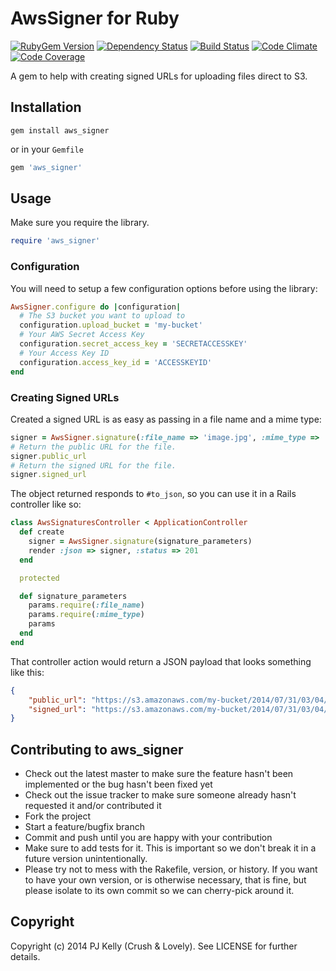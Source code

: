 # AwsSigner for Ruby

[![RubyGem Version](http://img.shields.io/gem/v/aws_signer.svg?style=flat)](https://rubygems.org/gems/aws_signer)
[![Dependency Status](http://img.shields.io/gemnasium/crushlovely/aws_signer.svg?style=flat)](https://gemnasium.com/crushlovely/aws_signer)
[![Build Status](http://img.shields.io/travis/crushlovely/aws_signer.svg?style=flat)](https://travis-ci.org/crushlovely/aws_signer)
[![Code Climate](http://img.shields.io/codeclimate/github/crushlovely/aws_signer.svg?style=flat)](https://codeclimate.com/github/crushlovely/aws_signer)
[![Code Coverage](http://img.shields.io/codeclimate/coverage/github/crushlovely/aws_signer.svg?style=flat)](https://codeclimate.com/github/crushlovely/aws_signer)

A gem to help with creating signed URLs for uploading files direct to S3.

## Installation

`gem install aws_signer`

or in your `Gemfile`

```ruby
gem 'aws_signer'
```

## Usage

Make sure you require the library.

```ruby
require 'aws_signer'
```

### Configuration

You will need to setup a few configuration options before using the library:

``` ruby
AwsSigner.configure do |configuration|
  # The S3 bucket you want to upload to
  configuration.upload_bucket = 'my-bucket'
  # Your AWS Secret Access Key
  configuration.secret_access_key = 'SECRETACCESSKEY'
  # Your Access Key ID
  configuration.access_key_id = 'ACCESSKEYID'
end
```

### Creating Signed URLs

Created a signed URL is as easy as passing in a file name and a mime type:

``` ruby
signer = AwsSigner.signature(:file_name => 'image.jpg', :mime_type => 'image/jpg')
# Return the public URL for the file.
signer.public_url
# Return the signed URL for the file.
signer.signed_url
```

The object returned responds to `#to_json`, so you can use it in a Rails controller like so:

``` ruby
class AwsSignaturesController < ApplicationController
  def create
    signer = AwsSigner.signature(signature_parameters)
    render :json => signer, :status => 201
  end

  protected

  def signature_parameters
    params.require(:file_name)
    params.require(:mime_type)
    params
  end
end
```

That controller action would return a JSON payload that looks something like this:

``` json
{
    "public_url": "https://s3.amazonaws.com/my-bucket/2014/07/31/03/04/42c842de85749a1723c98ca2932a3b6a/image.jpg",
    "signed_url": "https://s3.amazonaws.com/my-bucket/2014/07/31/03/04/42c842de85749a1723c98ca2932a3b6a/image.jpg?AWSAccessKeyId=ACCESSKEYID&Expires=1406776178&Signature=77DZuYVRYqZHjw9zqwipBiZrmUY%3D"
}
```

## Contributing to aws_signer

* Check out the latest master to make sure the feature hasn't been implemented or the bug hasn't been fixed yet
* Check out the issue tracker to make sure someone already hasn't requested it and/or contributed it
* Fork the project
* Start a feature/bugfix branch
* Commit and push until you are happy with your contribution
* Make sure to add tests for it. This is important so we don't break it in a future version unintentionally.
* Please try not to mess with the Rakefile, version, or history. If you want to have your own version, or is otherwise necessary, that is fine, but please isolate to its own commit so we can cherry-pick around it.

## Copyright

Copyright (c) 2014 PJ Kelly (Crush & Lovely). See LICENSE for further details.
